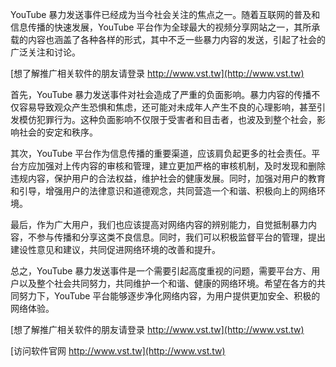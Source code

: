 YouTube 暴力发送事件已经成为当今社会关注的焦点之一。随着互联网的普及和信息传播的快速发展，YouTube 平台作为全球最大的视频分享网站之一，其所承载的内容也涵盖了各种各样的形式，其中不乏一些暴力内容的发送，引起了社会的广泛关注和讨论。

[想了解推广相关软件的朋友请登录 http://www.vst.tw](http://www.vst.tw)

首先，YouTube 暴力发送事件对社会造成了严重的负面影响。暴力内容的传播不仅容易导致观众产生恐惧和焦虑，还可能对未成年人产生不良的心理影响，甚至引发模仿犯罪行为。这种负面影响不仅限于受害者和目击者，也波及到整个社会，影响社会的安定和秩序。

其次，YouTube 平台作为信息传播的重要渠道，应该肩负起更多的社会责任。平台方应加强对上传内容的审核和管理，建立更加严格的审核机制，及时发现和删除违规内容，保护用户的合法权益，维护社会的健康发展。同时，加强对用户的教育和引导，增强用户的法律意识和道德观念，共同营造一个和谐、积极向上的网络环境。

最后，作为广大用户，我们也应该提高对网络内容的辨别能力，自觉抵制暴力内容，不参与传播和分享这类不良信息。同时，我们可以积极监督平台的管理，提出建设性意见和建议，共同促进网络环境的改善和提升。

总之，YouTube 暴力发送事件是一个需要引起高度重视的问题，需要平台方、用户以及整个社会共同努力，共同维护一个和谐、健康的网络环境。希望在各方的共同努力下，YouTube 平台能够逐步净化网络内容，为用户提供更加安全、积极的网络体验。

[想了解推广相关软件的朋友请登录 http://www.vst.tw](http://www.vst.tw)


[访问软件官网 http://www.vst.tw](http://www.vst.tw)
